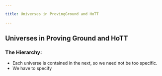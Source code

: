 ```yaml
---

title: Universes in ProvingGround and HoTT

---
```


## Universes in Proving Ground and HoTT

### The Hierarchy:

* Each universe is contained in the next, so we need not be too specific.
* We have to specify 
